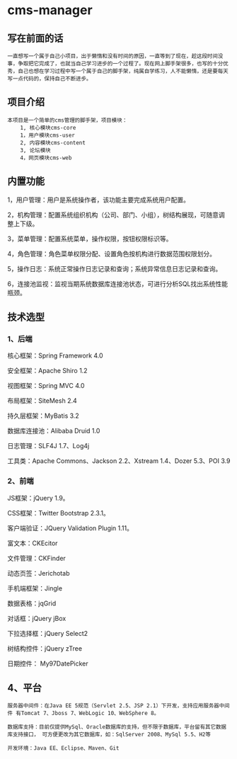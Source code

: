 # cms-manager

## 写在前面的话 ##

  	一直想写一个属于自己小项目，出于懒惰和没有时间的原因，一直等到了现在，趁这段时间没事，争取把它完成了，也就当自己学习进步的一个过程了。现在网上脚手架很多，也写的十分优秀，自己也想在学习过程中写一个属于自己的脚手架，纯属自学练习，人不能懒惰，还是要每天写一点代码的，保持自己不断进步。

## 项目介绍 ##

	本项目是一个简单的cms管理的脚手架，项目模块：
		1, 核心模块cms-core
		1，用户模块cms-user
		2, 内容模块cms-content
		3, 论坛模块
		4，网页模块cms-web

## 内置功能 ##

1，用户管理：用户是系统操作者，该功能主要完成系统用户配置。

2，机构管理：配置系统组织机构（公司、部门、小组），树结构展现，可随意调整上下级。

3，菜单管理：配置系统菜单，操作权限，按钮权限标识等。

4，角色管理：角色菜单权限分配、设置角色按机构进行数据范围权限划分。

5，操作日志：系统正常操作日志记录和查询；系统异常信息日志记录和查询。

6，连接池监视：监视当期系统数据库连接池状态，可进行分析SQL找出系统性能瓶颈。


## 技术选型 ##

### 1、后端 ###

核心框架：Spring Framework 4.0

安全框架：Apache Shiro 1.2

视图框架：Spring MVC 4.0

布局框架：SiteMesh 2.4

持久层框架：MyBatis 3.2

数据库连接池：Alibaba Druid 1.0

日志管理：SLF4J 1.7、Log4j

工具类：Apache Commons、Jackson 2.2、Xstream 1.4、Dozer 5.3、POI 3.9

### 2、前端  ###

JS框架：jQuery 1.9。

CSS框架：Twitter Bootstrap 2.3.1。

客户端验证：JQuery Validation Plugin 1.11。

富文本：CKEcitor

文件管理：CKFinder

动态页签：Jerichotab

手机端框架：Jingle

数据表格：jqGrid

对话框：jQuery jBox

下拉选择框：jQuery Select2

树结构控件：jQuery zTree

日期控件： My97DatePicker

## 4、平台 ##

	服务器中间件：在Java EE 5规范（Servlet 2.5、JSP 2.1）下开发，支持应用服务器中间件 有Tomcat 7、Jboss 7、WebLogic 10、WebSphere 8。

	数据库支持：目前仅提供MySql、Oracle数据库的支持，但不限于数据库，平台留有其它数据库支持接口， 可方便更改为其它数据库，如：SqlServer 2008、MySql 5.5、H2等

	开发环境：Java EE、Eclipse、Maven、Git